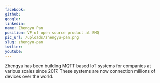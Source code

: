 ```yaml
---
facebook: 
github: 
google: 
linkedin: 
name: Zhengyu Pan
position: VP of open source product at EMQ
pic_url: /uploads/zhengyu-pan.png
slug: zhengyu-pan
twitter: 
youtube: 
---
```

<p>Zhengyu has been building MQTT based IoT systems for companies at various scales since 2017. These systems are now connection millions of devices over the world.</p>

